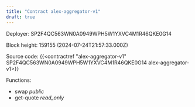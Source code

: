 ```yaml
---
title: "Contract alex-aggregator-v1"
draft: true
---
```

Deployer: SP2F4QC563WN0A0949WPH5W1YXVC4M1R46QKE0G14


 



Block height: 159155 (2024-07-24T21:57:33.000Z)

Source code: {{<contractref "alex-aggregator-v1" SP2F4QC563WN0A0949WPH5W1YXVC4M1R46QKE0G14 alex-aggregator-v1>}}

Functions:

* swap _public_
* get-quote _read_only_
